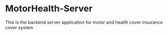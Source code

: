 # MotorHealth-Server
This is the backend server application for motor and health cover insurance cover system
